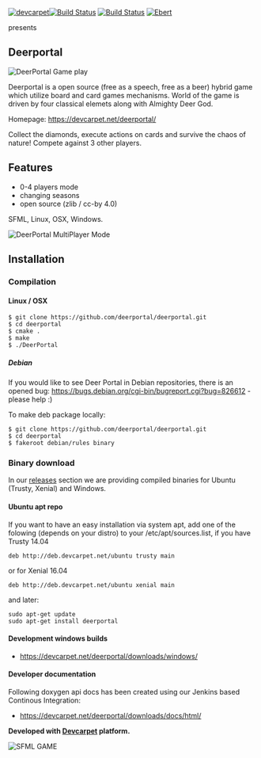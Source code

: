 [![devcarpet](https://devcarpet.net/images/dc_black.png)](https://devcarpet.net)[![Build Status](https://travis-ci.org/deerportal/deerportal.svg?branch=master)](https://travis-ci.org/deerportal/deerportal) [![Build Status](https://semaphoreci.com/api/v1/bluszcz/deerportal/branches/master/badge.svg)](https://semaphoreci.com/bluszcz/deerportal) [![Ebert](https://ebertapp.io/github/deerportal/deerportal.svg)](https://ebertapp.io/github/deerportal/deerportal)

presents

Deerportal
-----------

![DeerPortal Game play](https://bluszcz.net/projects/games/deerportal/deerportal-game-about-how-human-can-be-upgraded-to-the-deer_772.png/@@images/image.png)

Deerportal is a open source (free as a speech, free as a beer) hybrid game which utilize  board and card games mechanisms. World of the game is driven by four classical elemets along with Almighty Deer God.

Homepage: https://devcarpet.net/deerportal/

Collect the diamonds, execute actions on cards and survive the chaos of nature! Compete against 3 other players.

Features
--------

* 0-4 players mode
* changing seasons
* open source (zlib / cc-by 4.0)

SFML, Linux, OSX, Windows.

![DeerPortal MultiPlayer Mode](https://bluszcz.net/projects/games/deerportal/deerportal-game-about-how-human-can-be-upgraded-to-the-deer_771.png/@@images/image.png)

## Installation
### Compilation


#### Linux / OSX

```
$ git clone https://github.com/deerportal/deerportal.git
$ cd deerportal
$ cmake .
$ make
$ ./DeerPortal
```

##### Debian 

If you would like to see Deer Portal in Debian repositories, there is an opened bug: https://bugs.debian.org/cgi-bin/bugreport.cgi?bug=826612 - please help :)

To make deb package locally:

```
$ git clone https://github.com/deerportal/deerportal.git
$ cd deerportal
$ fakeroot debian/rules binary
```

### Binary download


In our [releases](https://github.com/deerportal/deerportal/releases) section we are providing compiled binaries for Ubuntu (Trusty, Xenial) and Windows.

#### Ubuntu apt repo


If you want to have an easy installation via system apt, add one of the folowing (depends on your distro) to your /etc/apt/sources.list, if you have Trusty 14.04
```
deb http://deb.devcarpet.net/ubuntu trusty main
```
or for Xenial 16.04
```
deb http://deb.devcarpet.net/ubuntu xenial main
```

and later:
```
sudo apt-get update
sudo apt-get install deerportal
```

#### Development windows builds

* https://devcarpet.net/deerportal/downloads/windows/

#### Developer documentation


Following doxygen api docs has been created using our Jenkins based Continous Integration:

* https://devcarpet.net/deerportal/downloads/docs/html/

**Developed with [Devcarpet](https://devcarpet.net) platform.**

![SFML GAME](https://bluszcz.net/projects/games/deerportal/sfml-logo-small.png/@@images/image.png)
